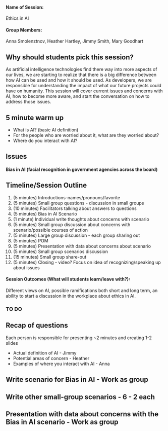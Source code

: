 
#### Name of Session: 
Ethics in AI

#### Group Members: 
Anna Smolenztnov, Heather Hartley, Jimmy Smith, Mary Goodhart

## Why should students pick this session?
As artificial intelligence technologies find there way into more aspects of our lives, we are starting to realize that there is a big difference between how AI can be used and how it should be used. As developers, we are responsible for understanding the impact of what our future projects could have on humanity. This session will cover current issues and concerns with AI, how to become more aware, and start the conversation on how to address those issues. 

## 5 minute warm up
* What is AI? (basic AI definition)
* For the people who are worried about it, what are they worried about?
* Where do you interact with AI?



## Issues
#### Bias in AI (facial recognition in government agencies across the board)

## Timeline/Session Outline
1. (5 minutes) Introductions-names/pronouns/favorite
2. (5 minutes) Small group questions - discussion in small groups
3. (10 minutes) Facilitators talking about answers to questions
4. (5 minutes) Bias in AI Scenario
5. (1 minute) Individual write thoughts about concerns with scenario
6. (5 minutes) Small group discussion about concerns with scenario/possible courses of action
7. (5 minutes) Large group discussion - each group sharing out
8. (5 minutes) POM
9. (5 minutes) Presentation with data about concerns about scenario
10. (5 minutes) Small group scenarios discussion
11. (15 minutes) Small group share-out
12. (5 minutes) Closing - video? Focus on idea of recognizing/speaking up about issues


#### Session Outcomes (What will students learn/leave with?):
Different views on AI, possible ramifications both short and long term, an ability to start a discussion in the workplace about ethics in AI.

### TO DO
## Recap of questions
Each person is responsible for presenting ~2 minutes and creating 1-2 slides
* Actual definition of AI - Jimmy
* Potential areas of concern - Heather 
* Examples of where you interact with AI - Anna

## Write scenario for Bias in AI - Work as group
## Write other small-group scenarios - 6 - 2 each
## Presentation with data about concerns with the Bias in AI scenario - Work as group
